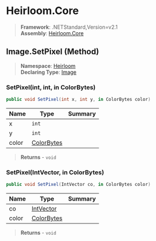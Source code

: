 # Heirloom.Core

> **Framework**: .NETStandard,Version=v2.1  
> **Assembly**: [Heirloom.Core][0]

## Image.SetPixel (Method)

> **Namespace**: [Heirloom][0]  
> **Declaring Type**: [Image][1]

### SetPixel(int, int, in ColorBytes)

```cs
public void SetPixel(int x, int y, in ColorBytes color)
```

| Name  | Type            | Summary |
|-------|-----------------|---------|
| x     | `int`           |         |
| y     | `int`           |         |
| color | [ColorBytes][2] |         |

> **Returns** - `void`

### SetPixel(IntVector, in ColorBytes)

```cs
public void SetPixel(IntVector co, in ColorBytes color)
```

| Name  | Type            | Summary |
|-------|-----------------|---------|
| co    | [IntVector][3]  |         |
| color | [ColorBytes][2] |         |

> **Returns** - `void`

[0]: ../../../Heirloom.Core.md
[1]: ../Image.md
[2]: ../ColorBytes.md
[3]: ../IntVector.md
